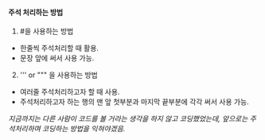 #### 주석 처리하는 방법

 1. #을 사용하는 방법
  - 한줄씩 주석처리할 때 활용.
  - 문장 앞에 써서 사용 가능.
  
 2. ''' or """ 을 사용하는 방법
  - 여러줄 주석처리하고자 할 때 사용. 
  - 주석처리하고자 하는 행의 맨 앞 첫부분과 마지막 끝부분에 각각 써서 사용 가능.
  
 *지금까지는 다른 사람이 코드를 볼 거라는 생각을 하지 않고 코딩했었는데, 앞으로는 주석처리하며 코딩하는 방법을 익혀야겠음.*
